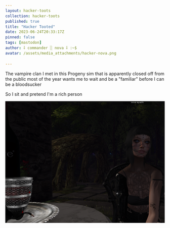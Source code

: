 ```yaml
---
layout: hacker-toots
collection: hacker-toots
published: true
title: "Hacker Tooted"
date: 2023-06-24T20:33:17Z
pinned: false
tags: [mastodon]
author: ⸸ commander ░ nova ⸸ :~$
avatar: /assets/media_attachments/hacker-nova.png

---
```


<p>The vampire clan I met in this Progeny sim that is apparently closed off from the public most of the year wants me to wait and be a &quot;familiar&quot; before I can be a bloodsucker</p><p>So I sit and pretend I&#39;m a rich person</p>

![media](/assets/media_attachments/files/110/601/093/817/307/064/original/9bc1566fc5d32a80.png)
